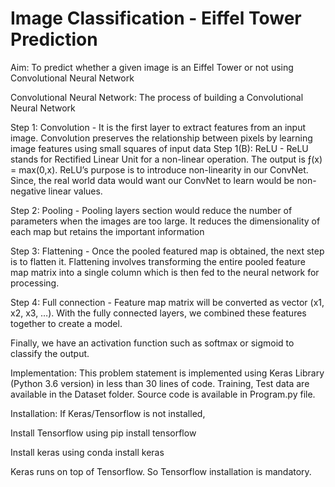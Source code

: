 # Image Classification - Eiffel Tower Prediction
Aim: To predict whether a given image is an Eiffel Tower or not using Convolutional Neural Network

Convolutional Neural Network: 
The process of building a Convolutional Neural Network 

Step 1: 
      Convolution - It is the first layer to extract features from an input image. Convolution preserves the relationship between pixels by learning image features using small squares of input data
      Step 1(B): ReLU - ReLU stands for Rectified Linear Unit for a non-linear operation. The output is ƒ(x) = max(0,x). ReLU’s purpose is to introduce non-linearity in our ConvNet. Since, the real world data would want our ConvNet to learn would be non-negative linear values.

Step 2:
      Pooling - Pooling layers section would reduce the number of parameters when the images are too large. It reduces the dimensionality of each map but retains the important information

Step 3:
      Flattening - Once the pooled featured map is obtained, the next step is to flatten it. Flattening involves transforming the entire pooled feature map matrix into a single column which is then fed to the neural network for processing.

Step 4:
      Full connection - Feature map matrix will be converted as vector (x1, x2, x3, …). With the fully connected layers, we combined these features together to create a model. 

Finally, we have an activation function such as softmax or sigmoid to classify the output.

Implementation:
     This problem statement is implemented using Keras Library (Python 3.6 version) in less than 30 lines of code.
     Training, Test data are available in the Dataset folder.
     Source code is available in Program.py file.
     
     
Installation:
     If Keras/Tensorflow is not installed,

Install Tensorflow using pip install tensorflow

Install keras using conda install keras 

Keras runs on top of Tensorflow. So Tensorflow installation is mandatory.
